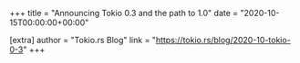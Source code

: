 +++
title = "Announcing Tokio 0.3 and the path to 1.0"
date = "2020-10-15T00:00:00+00:00"

[extra]
author = "Tokio.rs Blog"
link = "https://tokio.rs/blog/2020-10-tokio-0-3"
+++
